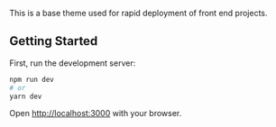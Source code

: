 This is a base theme used for rapid deployment of front end projects.

## Getting Started

First, run the development server:

```bash
npm run dev
# or
yarn dev
```

Open [http://localhost:3000](http://localhost:3000) with your browser.
